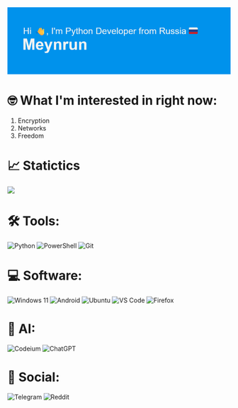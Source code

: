 <img src="/header.png"/>

# 🤓 What I'm interested in right now:
1. Encryption
2. Networks
3. Freedom

# 📈 Statictics
![](http://github-profile-summary-cards.vercel.app/api/cards/profile-details?username=meynrun&theme=blueberry) 

# 🛠️ Tools: 

![Python](https://img.shields.io/badge/python-3670A0?style=for-the-badge&logo=python&logoColor=ffdd54)
![PowerShell](https://img.shields.io/badge/PowerShell-%235391FE.svg?style=for-the-badge&logo=powershell&logoColor=white)
![Git](https://img.shields.io/badge/git-%23F05033.svg?style=for-the-badge&logo=git&logoColor=white)

# 💻 Software:
![Windows 11](https://img.shields.io/badge/Windows%2011-%230079d5.svg?style=for-the-badge&logo=Windows%2011&logoColor=white)
![Android](https://img.shields.io/badge/Android-3DDC84?style=for-the-badge&logo=android&logoColor=white)
![Ubuntu](https://img.shields.io/badge/Ubuntu-E95420?style=for-the-badge&logo=ubuntu&logoColor=white)
![VS Code](https://img.shields.io/badge/VS%20Code-0078d7.svg?style=for-the-badge&logo=visual-studio-code&logoColor=white)
![Firefox](https://img.shields.io/badge/Firefox-FF7139?style=for-the-badge&logo=Firefox-Browser&logoColor=white)

# 🌟 AI:
![Codeium](https://img.shields.io/badge/Codeium-09B6A2?style=for-the-badge&logo=Codeium&logoColor=white)
![ChatGPT](https://img.shields.io/badge/chatGPT-74aa9c?style=for-the-badge&logo=openai&logoColor=white)

# 📱 Social:
![Telegram](https://img.shields.io/badge/Telegram-2CA5E0?style=for-the-badge&logo=telegram&logoColor=white)
![Reddit](https://img.shields.io/badge/Reddit-%23FF4500.svg?style=for-the-badge&logo=Reddit&logoColor=white)
